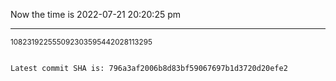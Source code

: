 Now the time is 2022-07-21 20:20:25 pm

---

<small>108231922555092303595442028113295</small>

```txt

Latest commit SHA is: 796a3af2006b8d83bf59067697b1d3720d20efe2
```
